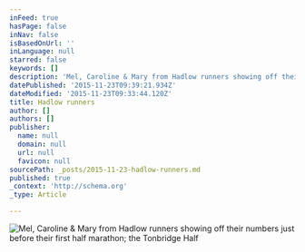 ```yaml
---
inFeed: true
hasPage: false
inNav: false
isBasedOnUrl: ''
inLanguage: null
starred: false
keywords: []
description: 'Mel, Caroline & Mary from Hadlow runners showing off their numbers just before their first half marathon; the Tonbridge Half'
datePublished: '2015-11-23T09:39:21.934Z'
dateModified: '2015-11-23T09:33:44.120Z'
title: Hadlow runners
author: []
authors: []
publisher:
  name: null
  domain: null
  url: null
  favicon: null
sourcePath: _posts/2015-11-23-hadlow-runners.md
published: true
_context: 'http://schema.org'
_type: Article

---
```

![Mel, Caroline & Mary from Hadlow runners showing off their numbers just before their first half marathon; the Tonbridge Half](https://the-grid-user-content.s3-us-west-2.amazonaws.com/365bd96b-6c08-465e-98a2-33ab4508cc70.jpg)